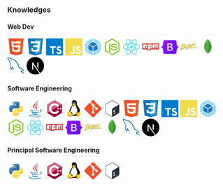 ### Knowledges
#### Web Dev
<img src="html5-original.svg" alt="HTML" width=40/> <!-- HTML5 - CSS3 --> <img src="css3-original.svg" alt="CSS" width=40/> <!-- CSS3 - Typescript --> <img src="typescript-original.svg" alt="Typescript" width=40/> <!-- Typescript - Javascript --> <img src="javascript-plain.svg" alt="Javascript" width=40/> <!-- Javascript - Webpack --> <img src="webpack-original.svg" alt="webpack" width=40/> <!-- Webpack - NodeJS --> <img src="nodejs-original.svg" alt="node" width=40/> <!-- NodeJS - ReactJS --> <img src="react-original.svg" alt="reactjs" width=40/> <!-- ReactJS - NPM --> <img src="npm-original-wordmark.svg" alt="npmjs" width=40 /> <!-- NPM - Bootstrap --> <img src="bootstrap-original.svg" alt="Bootstrap" width=40/> <!-- Bootstrap - BabelJS --> <img src="babel-original.svg" alt="babeljs" width=40/> <!-- BabelJS - MongoDB --> <!-- NextJS - MongoDB --> <img src="mongodb-original.svg" alt="MongoDB" width=40/> <!-- MongoDB - MySQL --> <img src="mysql-original.svg" alt="mysql" width=40 /> <!-- MySQL - NextJS --> <img src="nextjs-original.svg" alt="NextJS" width=40/>
#### Software Engineering
<img src="python-original.svg" alt="python" width=40/> <!-- Python - Java --> <img src="java-original.svg" alt="Java" width=40/> <!-- Java - C++ --> <img src="cplusplus-original.svg" alt="C++" width=40/> <!-- C++ - Linux --> <img src="linux-original.svg" alt="Linux" width=40/> <!-- Linux - Git --> <img src="git-original.svg" alt="Git" width=40/> <!-- Git - Bash --> <img src="bash-original.svg" alt="Bash" width=40/>
<img src="html5-original.svg" alt="HTML" width=40/> <!-- HTML5 - CSS3 --> <img src="css3-original.svg" alt="CSS" width=40/> <!-- CSS3 - Typescript --> <img src="typescript-original.svg" alt="Typescript" width=40/> <!-- Typescript - Javascript --> <img src="javascript-plain.svg" alt="Javascript" width=40/> <!-- Javascript - Webpack --> <img src="webpack-original.svg" alt="webpack" width=40/> <!-- Webpack - NodeJS --> <img src="nodejs-original.svg" alt="node" width=40/> <!-- NodeJS - ReactJS --> <img src="react-original.svg" alt="reactjs" width=40/> <!-- ReactJS - NPM --> <img src="npm-original-wordmark.svg" alt="npmjs" width=40 /> <!-- NPM - Bootstrap --> <img src="bootstrap-original.svg" alt="Bootstrap" width=40/> <!-- Bootstrap - BabelJS --> <img src="babel-original.svg" alt="babeljs" width=40/> <!-- BabelJS - MongoDB --> <!-- NextJS - MongoDB --> <img src="mongodb-original.svg" alt="MongoDB" width=40/> <!-- MongoDB - MySQL --> <img src="mysql-original.svg" alt="mysql" width=40 /> <!-- MySQL - NextJS --> <img src="nextjs-original.svg" alt="NextJS" width=40/>
#### Principal Software Engineering
<img src="python-original.svg" alt="python" width=40/> <!-- Python - Java --> <img src="java-original.svg" alt="Java" width=40/> <!-- Java - C++ --> <img src="cplusplus-original.svg" alt="C++" width=40/> <!-- C++ - Linux --> <img src="linux-original.svg" alt="Linux" width=40/> <!-- Linux - Git --> <img src="git-original.svg" alt="Git" width=40/> <!-- Git - Bash --> <img src="bash-original.svg" alt="Bash" width=40/>
